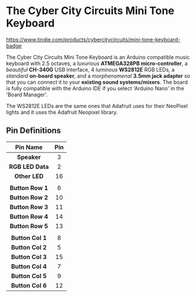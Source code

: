 # The Cyber City Circuits Mini Tone Keyboard
https://www.tindie.com/products/cybercitycircuits/mini-tone-keyboard-badge

The Cyber City Circuits Mini Tone Keyboard is an Arduino compatible music keyboard with 2.5 octaves, a *luxurious* **ATMEGA328PB micro-controller**, a *beautiful* **CH-340G** USB interface, 4 *luminous* **WS2812E** RGB LEDs, a *standard* **on-board speaker**, and a *morphenomenal* **3.5mm jack adapter** so that you can connect it to your **existing sound systems/mixers**. The board is fully compatible with the Arduino IDE if you select 'Arduino Nano' in the 'Board Manager'.

The WS2812E LEDs are the same ones that Adafruit uses for their NeoPixel lights and it uses the Adafruit Neopixel library.

## Pin Definitions
| **Pin Name**    | **Pin**       |
|:---------------:|:-------------:|
| **Speaker**     | 3             |
| **RGB LED Data**| 2             |
| **Other LED**   | 16            |
|                 |               |
| **Button Row 1**| 6             |
| **Button Row 2**| 10            |
| **Button Row 3**| 11            |
| **Button Row 4**| 14            |
| **Button Row 5**| 13            |
|                 |               |
| **Button Col 1**| 8             |
| **Button Col 2**| 5             |
| **Button Col 3**| 15            |
| **Button Col 4**| 7             |
| **Button Col 5**| 9             |
| **Button Col 6**| 12            |

